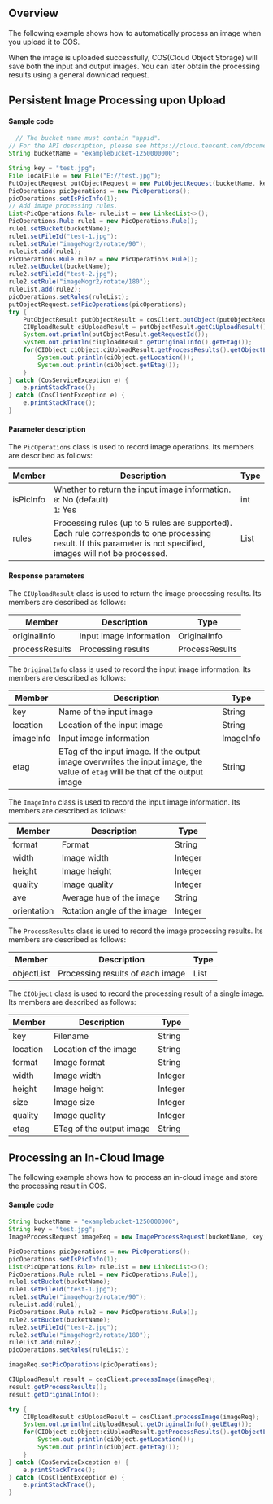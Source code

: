 ## Overview

The following example shows how to automatically process an image when you upload it to COS.

When the image is uploaded successfully, COS(Cloud Object Storage) will save both the input and output images. You can later obtain the processing results using a general download request.

## Persistent Image Processing upon Upload

#### Sample code

[//]: # ".cssg-snippet-upload-with-pic-operation"
```java
  // The bucket name must contain "appid".
// For the API description, please see https://cloud.tencent.com/document/product/436/54050
String bucketName = "examplebucket-1250000000";

String key = "test.jpg";
File localFile = new File("E://test.jpg");
PutObjectRequest putObjectRequest = new PutObjectRequest(bucketName, key, localFile);
PicOperations picOperations = new PicOperations();
picOperations.setIsPicInfo(1);
// Add image processing rules.
List<PicOperations.Rule> ruleList = new LinkedList<>();
PicOperations.Rule rule1 = new PicOperations.Rule();
rule1.setBucket(bucketName);
rule1.setFileId("test-1.jpg");
rule1.setRule("imageMogr2/rotate/90");
ruleList.add(rule1);
PicOperations.Rule rule2 = new PicOperations.Rule();
rule2.setBucket(bucketName);
rule2.setFileId("test-2.jpg");
rule2.setRule("imageMogr2/rotate/180");
ruleList.add(rule2);
picOperations.setRules(ruleList);
putObjectRequest.setPicOperations(picOperations);
try {
    PutObjectResult putObjectResult = cosClient.putObject(putObjectRequest);
    CIUploadResult ciUploadResult = putObjectResult.getCiUploadResult();
    System.out.println(putObjectResult.getRequestId());
    System.out.println(ciUploadResult.getOriginalInfo().getEtag());
    for(CIObject ciObject:ciUploadResult.getProcessResults().getObjectList()) {
        System.out.println(ciObject.getLocation());
        System.out.println(ciObject.getEtag());
    }
} catch (CosServiceException e) {
    e.printStackTrace();
} catch (CosClientException e) {
    e.printStackTrace();
}
```

#### Parameter description

The `PicOperations` class is used to record image operations. Its members are described as follows:

| Member | Description | Type |
| --------- | ------------------------------------------------------------ | ---- |
| isPicInfo | Whether to return the input image information. <br>`0`: No (default)<br>`1`: Yes | int |
| rules | Processing rules (up to 5 rules are supported). Each rule corresponds to one processing result. If this parameter is not specified, images will not be processed. | List |

#### Response parameters

The `CIUploadResult` class is used to return the image processing results. Its members are described as follows:

| Member | Description | Type |
| -------------- | ------------ | -------------- |
| originalInfo   | Input image information | OriginalInfo   |
| processResults | Processing results | ProcessResults |

  The `OriginalInfo` class is used to record the input image information. Its members are described as follows:

| Member | Description | Type |
| --------- | ---------------------------------------------------------- | --------- |
| key       | Name of the input image      | String    |
| location  | Location of the input image          | String    |
| imageInfo | Input image information        | ImageInfo |
| etag      | ETag of the input image. If the output image overwrites the input image, the value of `etag` will be that of the output image | String    |

The `ImageInfo` class is used to record the input image information. Its members are described as follows:

| Member | Description | Type |
| ----------- | ------------ | ------- |
| format      | Format | String  |
| width       | Image width | Integer |
| height      | Image height | Integer |
| quality     | Image quality | Integer |
| ave         | Average hue of the image | String  |
| orientation | Rotation angle of the image | Integer |

The `ProcessResults` class is used to record the image processing results. Its members are described as follows:

| Member | Description | Type |
| ---------- | ------------------ | ---- |
| objectList | Processing results of each image | List |

The `CIObject` class is used to record the processing result of a single image. Its members are described as follows:

| Member | Description | Type |
| -------------- | -------------------------- | ------- |
| key  | Filename | String  |
| location       | Location of the image | String  |
| format         | Image format  | String  |
| width          | Image width  | Integer |
| height         | Image height | Integer |
| size           | Image size | Integer |
| quality        | Image quality | Integer |
| etag | ETag of the output image | String |



## Processing an In-Cloud Image

The following example shows how to process an in-cloud image and store the processing result in COS.

#### Sample code

[//]: # ".cssg-snippet-process-with-pic-operation"
```java
String bucketName = "examplebucket-1250000000";
String key = "test.jpg";
ImageProcessRequest imageReq = new ImageProcessRequest(bucketName, key);

PicOperations picOperations = new PicOperations();
picOperations.setIsPicInfo(1);
List<PicOperations.Rule> ruleList = new LinkedList<>();
PicOperations.Rule rule1 = new PicOperations.Rule();
rule1.setBucket(bucketName);
rule1.setFileId("test-1.jpg");
rule1.setRule("imageMogr2/rotate/90");
ruleList.add(rule1);
PicOperations.Rule rule2 = new PicOperations.Rule();
rule2.setBucket(bucketName);
rule2.setFileId("test-2.jpg");
rule2.setRule("imageMogr2/rotate/180");
ruleList.add(rule2);
picOperations.setRules(ruleList);

imageReq.setPicOperations(picOperations);

CIUploadResult result = cosClient.processImage(imageReq);
result.getProcessResults();
result.getOriginalInfo();

try {
    CIUploadResult ciUploadResult = cosClient.processImage(imageReq);
    System.out.println(ciUploadResult.getOriginalInfo().getEtag());
    for(CIObject ciObject:ciUploadResult.getProcessResults().getObjectList()) {
        System.out.println(ciObject.getLocation());
        System.out.println(ciObject.getEtag());
    }
} catch (CosServiceException e) {
    e.printStackTrace();
} catch (CosClientException e) {
    e.printStackTrace();
}
```
